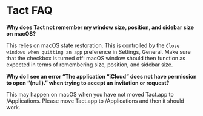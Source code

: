 # Tact FAQ

**Why does Tact not remember my window size, position, and sidebar size on macOS?**

This relies on macOS state restoration. This is controlled by the `Close windows when quitting an app` preference in Settings, General. Make sure that the checkbox is turned off: macOS window should then function as expected in terms of remembering size, position, and sidebar size.

**Why do I see an error “The application “iCloud” does not have permission to open “(null).” when trying to accept an invitation or request?**

This may happen on macOS when you have not moved Tact.app to /Applications. Please move Tact.app to /Applications and then it should work.
